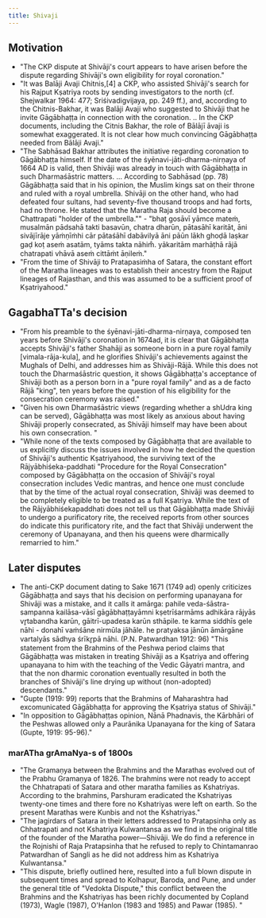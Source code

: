 ```yaml
---
title: Shivaji
---
```


## Motivation
- "The CKP dispute at Shivāji's court appears to have arisen before the dispute regarding Shivāji's own eligibility for royal coronation."
- "It was Balāji Avaji Chitnis,[4] a CKP, who assisted Shivāji's search for his Rajput Kṣatriya roots by sending investigators to the north (cf. Shejwalkar 1964: 477; Sriśivadigvijaya, pp. 249 ff.), and, according to the Chitnis-Bakhar, it was Balāji Avaji who suggested to Shivāji that he invite Gāgābhaṭṭa in connection with the coronation. .. In the CKP documents, including the Citnis Bakhar, the role of Bālājī āvaji is somewhat exaggerated. It is not clear how much convincing Gāgābhaṭṭa needed from Bālāji Avaji."
- "The Sabhāsad Bakhar attributes the initiative regarding coronation to Gāgābhaṭṭa himself.  If the date of the śyēnavi-jāti-dharma-nirṇaya of 1664 AD is valid, then Shivāji was already in touch with Gāgābhaṭṭa in such Dharmaśāstric matters. ... According to Sabhāsad (pp. 78) Gāgābhaṭṭa said that in his opinion, the Muslim kings sat on their throne and ruled with a royal umbrella. Shivāji on the other hand, who had defeated four sultans, had seventy-five thousand troops and had forts, had no throne. He stated that the Maratha Raja should become a Chattrapati "holder of the umbrella."" - "bhaṭ gosāvī yāmce mateṁ, musalmān pādsahā takti basavūn, chatra dharūn, pātasāhī karitāt, āni sivājīrāje yāṁṇīṁhi cār pātaśāhī dabāvilyā āni pāūn lākh ghoḍā laṣkar gaḍ koṭ aseṁ asatām, tyāms takta nāhim̐. yākaritām marhāṭhā rājā chatrapati vhāvā aseṁ cittāṁt āṇileṁ."
- "From the time of Shivāji to Pratapasiṁha of Satara, the constant effort of the Maratha lineages was to establish their ancestry from the Rajput lineages of Rajasthan, and this was assumed to be a sufficient proof of Kṣatriyahood."

## GagabhaTTa's decision
- "From his preamble to the śyēnavi-jāti-dharma-nirṇaya, composed ten years before Shivāji's coronation in 1674ad, it is clear that Gāgābhaṭṭa accepts Shivāji's father Shahāji as someone born in a pure royal family [vimala-rāja-kula], and he glorifies Shivāji's achievements against the Mughals of Delhi, and addresses him as Shivāji-Rājā. While this does not touch the Dharmaśāstric question, it shows Gāgābhaṭṭa's acceptance of Shivāji both as a person born in a "pure royal family" and as a de facto Rājā "king", ten years before the question of his eligibility for the consecration ceremony was raised."
- "Given his own Dharmaśāstric views (regarding whether a shUdra king can be served), Gāgābhaṭṭa was most likely as anxious about having Shivāji properly consecrated, as Shivāji himself may have been about his own consecration. "
- "While none of the texts composed by Gāgābhaṭṭa that are available to us explicitly discuss the issues involved in how he decided the question of Shivāji's authentic Kṣatriyahood, the surviving text of the Rājyābhiśeka-paddhati "Procedure for the Royal Consecration" composed by Gāgābhaṭṭa on the occasion of Shivāji's royal consecration includes Vedic mantras, and hence one must conclude that by the time of the actual royal consecration, Shivāji was deemed to be completely eligible to be treated as a full Kṣatriya. While the text of the Rājyābhiśekapaddhati does not tell us that Gāgābhaṭṭa made Shivāji to undergo a purificatory rite, the received reports from other sources do indicate this purificatory rite, and the fact that Shivāji underwent the ceremony of Upanayana, and then his queens were dharmically remarried to him."

## Later disputes
- The anti-CKP document dating to Sake 1671 (1749 ad) openly criticizes Gāgābhaṭṭa and says that his decision on performing upanayana for Shivāji was a mistake, and it calls it amārga: pahile veda-śāstra-sampanna kailāsa-vāsī gāgābhaṭṭayāmni kṣetrīśarmāms adhikāra rājyās vr̥tabandha karūn, gāitrī-upadesa karūn sthāpile. te karma siddhīs gele nāhi - donahī vaṁśāne nirmūla jāhāle. he pratyaksa jānūn āmārgāne vartalyās sādhya śrīkr̥pā nāhi. (P.N. Patwardhan 1912: 96) "This statement from the Brahmins of the Peshwa period claims that Gāgābhaṭṭa was mistaken in treating Shivāji as a Kṣatriya and offering upanayana to him with the teaching of the Vedic Gāyatri mantra, and that the non dharmic coronation eventually resulted in both the branches of Shivāji's line drying up without (non-adopted) descendants."
- "Gupte (1919: 99) reports that the Brahmins of Maharashtra had excomunicated Gāgābhaṭṭa for approving the Kṣatriya status of Shivāji."
- "In opposition to Gāgābhaṭṭas opinion, Nānā Phadnavis, the Kārbhāri of the Peshwas allowed only a Paurānika Upanayana for the king of Satara (Gupte, 1919: 95-96)."

### marATha grAmaNya-s of 1800s
- "The Gramaṇya between the Brahmins and the Marathas evolved out of the Prabhu Gramaṇya of 1826. The brahmins were not ready to accept the Chhatrapati of Satara and other maratha families as Kshatriyas. According to the brahmins, Parshuram eradicated the Kshatriyas twenty-one times and there fore no Kshatriyas were left on earth. So the present Marathas were Kunbis and not the Kshatriyas."
- "The jagirdars of Satara in their letters addressed to Pratapsinha only as Chhatrapati and not Kshatriya Kulwantansa as we find in the original title of the founder of the Maratha power—Shivāji. We do find a reference in the Rojnishi of Raja Pratapsinha that he refused to reply to Chintamanrao Patwardhan of Sangli as he did not address him as Kshatriya Kulwantansa."
- "This dispute, briefly outlined here, resulted into a full blown dispute in subsequent times and spread to Kolhapur, Baroda, and Pune, and under the general title of "Vedokta Dispute," this conflict between the Brahmins and the Kshatriyas has been richly documented by Copland (1973), Wagle (1987), O'Hanlon (1983 and 1985) and Pawar (1985). "